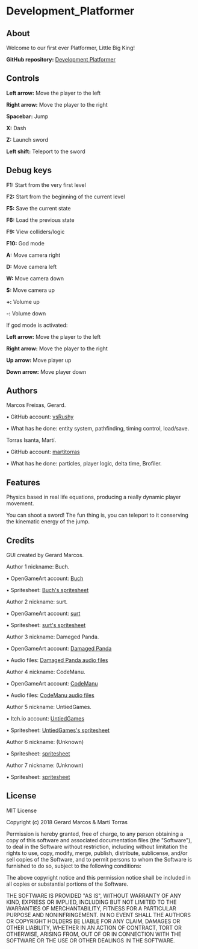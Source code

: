﻿# Development_Platformer

## About

Welcome to our first ever Platformer, Little Big King!

**GitHub repository:** [Development Platformer](https://github.com/vsRushy/Development_Platformer)

## Controls

**Left arrow:** Move the player to the left

**Right arrow:** Move the player to the right

**Spacebar:** Jump

**X:** Dash

**Z:** Launch sword

**Left shift:** Teleport to the sword

## Debug keys

**F1:** Start from the very first level

**F2:** Start from the beginning of the current level

**F5:** Save the current state

**F6:** Load the previous state

**F9:** View colliders/logic

**F10:** God mode

**A:** Move camera right

**D:** Move camera left

**W:** Move camera down

**S:** Move camera up

**+:** Volume up

**-:** Volume down

If god mode is activated:

**Left arrow:** Move the player to the left

**Right arrow:** Move the player to the right

**Up arrow:** Move player up

**Down arrow:** Move player down

## Authors

Marcos Freixas, Gerard.

• GitHub account: [vsRushy](https://github.com/vsRushy)

• What has he done: entity system, pathfinding, timing control, load/save.

Torras Isanta, Martí.

• GitHub account: [martitorras](https://github.com/martitorras)

• What has he done: particles, player logic, delta time, Brofiler.

## Features

Physics based in real life equations, producing a really dynamic player movement.

You can shoot a sword! The fun thing is, you can teleport to it conserving the kinematic energy of the jump.

## Credits

GUI created by Gerard Marcos.

Author 1 nickname: Buch.

• OpenGameArt account: [Buch](https://opengameart.org/users/buch)

• Spritesheet: [Buch's spritesheet](https://opengameart.org/content/a-platformer-in-the-forest)

Author 2 nickname: surt.

• OpenGameArt account: [surt](https://opengameart.org/users/surt)

• Spritesheet: [surt's spritesheet](https://opengameart.org/content/generic-platformer-tiles)

Author 3 nickname: Dameged Panda.

• OpenGameArt account: [Damaged Panda](https://opengameart.org/users/damaged-panda)

• Audio files: [Damaged Panda audio files](https://opengameart.org/content/100-plus-game-sound-effects-wavoggm4a)

Author 4 nickname: CodeManu.

• OpenGameArt account: [CodeManu](https://opengameart.org/users/codemanu)

• Audio files: [CodeManu audio files](https://opengameart.org/content/platformer-game-music-pack)

Author 5 nickname: UntiedGames.

• Itch.io account: [UntiedGames](untiedgames.itch.io/)
 
• Spritesheet: [UntiedGames's spritesheet](https://untiedgames.itch.io/floating-skull-enemy)
 
 Author 6 nickname: (Unknown)
 
 • Spritesheet: [spritesheet](https://forum.unity.com/attachments/linkedit-png.80767/)
 
 Author 7 nickname: (Unknown)
 
 • Spritesheet: [spritesheet](https://www.spriters-resource.com/game_boy_advance/pokemonmysterydungeonredrescueteam/sheet/5251/)

## License

MIT License

Copyright (c) 2018 Gerard Marcos & Martí Torras

Permission is hereby granted, free of charge, to any person obtaining a copy
of this software and associated documentation files (the "Software"), to deal
in the Software without restriction, including without limitation the rights
to use, copy, modify, merge, publish, distribute, sublicense, and/or sell
copies of the Software, and to permit persons to whom the Software is
furnished to do so, subject to the following conditions:

The above copyright notice and this permission notice shall be included in all
copies or substantial portions of the Software.

THE SOFTWARE IS PROVIDED "AS IS", WITHOUT WARRANTY OF ANY KIND, EXPRESS OR
IMPLIED, INCLUDING BUT NOT LIMITED TO THE WARRANTIES OF MERCHANTABILITY,
FITNESS FOR A PARTICULAR PURPOSE AND NONINFRINGEMENT. IN NO EVENT SHALL THE
AUTHORS OR COPYRIGHT HOLDERS BE LIABLE FOR ANY CLAIM, DAMAGES OR OTHER
LIABILITY, WHETHER IN AN ACTION OF CONTRACT, TORT OR OTHERWISE, ARISING FROM,
OUT OF OR IN CONNECTION WITH THE SOFTWARE OR THE USE OR OTHER DEALINGS IN THE
SOFTWARE.
